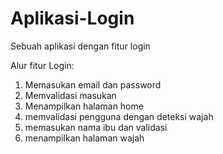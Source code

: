# Aplikasi-Login
Sebuah aplikasi dengan fitur login 

Alur fitur Login:
1. Memasukan email dan password
2. Memvalidasi masukan
3. Menampilkan halaman home
4. memvalidasi pengguna dengan deteksi wajah
5. memasukan nama ibu dan validasi
6. menampilkan halaman wajah  
